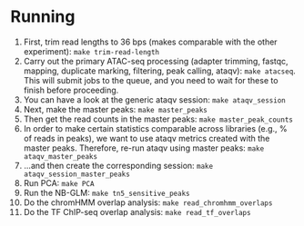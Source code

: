 # Running
1. First, trim read lengths to 36 bps (makes comparable with the other experiment): `make trim-read-length`
2. Carry out the primary ATAC-seq processing (adapter trimming, fastqc, mapping, duplicate marking, filtering, peak calling, ataqv): `make atacseq`. This will submit jobs to the queue, and you need to wait for these to finish before proceeding.
3. You can have a look at the generic ataqv session: `make ataqv_session`
4. Next, make the master peaks: `make master_peaks`
5. Then get the read counts in the master peaks: `make master_peak_counts`
6. In order to make certain statistics comparable across libraries (e.g., % of reads in peaks), we want to use ataqv metrics created with the master peaks. Therefore, re-run ataqv using master peaks: `make ataqv_master_peaks`
7. ...and then create the corresponding session: `make ataqv_session_master_peaks`
8. Run PCA: `make PCA`
9. Run the NB-GLM: `make tn5_sensitive_peaks`
10. Do the chromHMM overlap analysis: `make read_chromhmm_overlaps`
11. Do the TF ChIP-seq overlap analysis: `make read_tf_overlaps`
